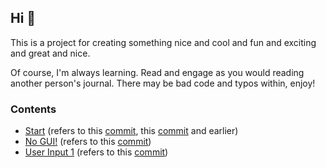 ## Hi 👋

This is a project for creating something nice and cool and fun and exciting and great and nice.

Of course, I'm always learning. Read and engage as you would reading another person's journal. There may be bad code and typos within, enjoy!


### Contents

- [Start](./start) (refers to this [commit](https://github.com/louisfoster/ubiquitous-succotash/commit/efba99edf396db1b082d06746b3c7a8e1a5d70fe), this [commit](https://github.com/louisfoster/ubiquitous-succotash/commit/9434e88b980335a200ebee2112f2cfa241da5125) and earlier)
- [No GUI!](./no-gui) (refers to this [commit](https://github.com/louisfoster/ubiquitous-succotash/commit/b9bd4c0bd23ad6c15d22f4e696fda70dfafad307))
- [User Input 1](./userinput1) (refers to this [commit](https://github.com/louisfoster/ubiquitous-succotash/commit/91e90c81d5bbea125687feacb1540776e279f234))